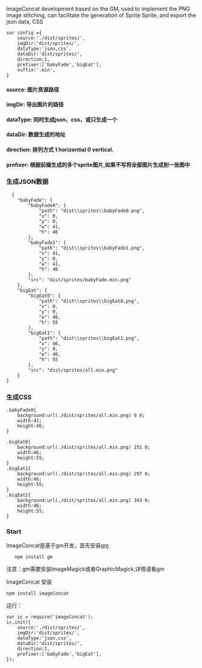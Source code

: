 
ImageConcat development based on the GM, used to implement the PNG image stitching, can facilitate the generation of Sprite Sprite, and export the json data, CSS



```
var config ={
	source:'./dist/sprites/',
	imgDir:'dist/sprites/',
	dataType:'json,css', 
	dataDir:'dist/sprites/',
	direction:1,
	prefixer:['babyFade','bigEat'],
	suffix:'.min',
}
```

#### source: 图片资源路径
#### imgDir: 导出图片的路径
#### dataType: 同时生成json、css，或只生成一个
#### dataDir:  数据生成的地址
#### direction: 排列方式 1 horizontial 0 vertical.
#### prefixer: 根据前缀生成的多个sprite图片,如果不写将全部图片生成到一张图中

### 生成JSON数据

```
  {
    "babyFade": {
        "babyFade0": {
            "path": "dist\\sprites\\babyFade0.png",
            "x": 0,
            "y": 0,
            "w": 41,
            "h": 46
        },
        "babyFade1": {
            "path": "dist\\sprites\\babyFade1.png",
            "x": 41,
            "y": 0,
            "w": 41,
            "h": 46
        },
        "src": "dist/sprites/babyFade.min.png"
    },
    "bigEat": {
        "bigEat0": {
            "path": "dist\\sprites\\bigEat0.png",
            "x": 0,
            "y": 0,
            "w": 46,
            "h": 55
        },
        "bigEat1": {
            "path": "dist\\sprites\\bigEat1.png",
            "x": 46,
            "y": 0,
            "w": 46,
            "h": 55
        },
        "src": "dist/sprites/all.min.png"
    }
}

```


### 生成CSS



```
.babyFade0{
    background:url(./dist/sprites/all.min.png) 0 0;
    width:41;
    height:46;
}

.bigEat0{
    background:url(./dist/sprites/all.min.png) 251 0;
    width:46;
    height:55;
}
.bigEat1{
    background:url(./dist/sprites/all.min.png) 297 0;
    width:46;
    height:55;
}
.bigEat2{
    background:url(./dist/sprites/all.min.png) 343 0;
    width:46;
    height:55;
}
```


### Start
ImageConcat是基于gm开发，首先安装[gm](https://github.com/aheckmann/gm)
```
   npm install gm 
```
注意：gm需要安装ImageMagick或者GraphicMagick,详情请看gm


ImageConcat 安装

```
npm install imageConcat
```

运行：

```
var ic = require('imageConcat');
ic.init({
    source:'./dist/sprites/',
    imgDir:'dist/sprites/',
    dataType:'json,css', 
    dataDir:'dist/sprites/',
    direction:1,
    prefixer:['babyFade','bigEat'],
});

```
